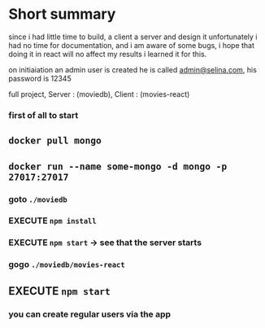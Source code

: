 # Short summary

since i had little time to build, a client a server and design it
unfortunately i had no time for documentation, and i am aware of some bugs,
i hope that doing it in react will no affect my results
i learned it for this.

on initiaiation an admin user is created he is called
admin@selina.com, his password is 12345

full project, Server : (moviedb), Client : (movies-react)

### first of all to start

## `docker pull mongo`

## `docker run --name some-mongo -d mongo -p 27017:27017`

### goto `./moviedb`

### EXECUTE `npm install`

### EXECUTE `npm start` -> see that the server starts

### gogo `./moviedb/movies-react`

## EXECUTE `npm start`

### you can create regular users via the app
